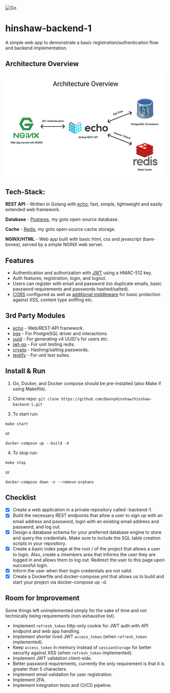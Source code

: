 ![Go](https://github.com/DannyHinshaw/hinshaw-backend-1/workflows/Go/badge.svg)

# hinshaw-backend-1

A simple web app to demonstrate a basic registration/authentication flow and backend implementation.


## Architecture Overview

![Architecture Image](https://raw.githubusercontent.com/DannyHinshaw/hinshaw-backend-1/main/.github/images/architecture-overview.png)


## Tech-Stack:

**REST API** - Written in Golang with [echo](https://echo.labstack.com/); fast, simple, lightweight and easily extended web framework.

**Database** - [Postgres](https://www.postgresql.org/), my goto open-source database.

**Cache** - [Redis](https://redis.io/), my goto open-source cache storage.

**NGINX/HTML** - Web app built with basic html, css and javascript (bare-bones), served by a simple NGINX web server.


## Features

- Authentication and authorization with [JWT](https://jwt.io/) using a HMAC-512 key.
- Auth features; registration, login, and logout.
- Users can register with email and password (no duplicate emails, basic password requirements and passwords hashed/salted).
- [CORS](https://echo.labstack.com/middleware/cors) configured as well as [additional middleware](https://echo.labstack.com/middleware/secure) 
for basic protection against XSS, content type sniffing etc.

## 3rd Party Modules

- [echo](https://github.com/labstack/echo) - Web/REST-API framework.
- [pgx](https://github.com/jackc/pgx) - For PostgreSQL driver and interactions.
- [uuid](https://github.com/satori/go.uuid) - For generating v4 UUID's for users etc.
- [jwt-go](https://github.com/alicebob/miniredis) - For unit testing redis.
- [crypto](https://golang.org/x/crypto) - Hashing/salting passwords.
- [testify](https://github.com/stretchr/testify) - For unit test suites.


## Install & Run

1. Go, Docker, and Docker compose should be pre-installed (also Make if using Makefile).

2. Clone repo: `git clone https://github.com/DannyHinshaw/hinshaw-backend-1.git`

3. To start run:
```shell script
make start
```

or

```shell script
docker-compose up --build -d
```

4. To stop run: 
```shell script
make stop
```

or

```shell script
docker-compose down -v --remove-orphans
```

## Checklist

- [x] Create a web application in a private repository called <lastname>-backend-1.
- [x] Build the necessary REST endpoints that allow a user to sign up with an email address and password, login with an existing email address and password, and log out.
- [x] Design a database schema for your preferred database engine to store and query the credentials. Make sure to include the SQL table creation scripts in your repository.
- [x] Create a basic index page at the root / of the project that allows a user to login.
Also, create a /members area that informs the user they are logged in and allows them to log out. Redirect the user to this page upon successful login.
- [x] Inform the user when their login credentials are not valid.
- [x] Create a Dockerfile and docker-compose.yml that allows us to build and start your project via docker-compose up -d.

## Room for Improvement

Some things left unimplemented simply for the sake of time and not technically being requirements (non-exhaustive list).

- Implement `refresh_token` http-only cookie for JWT auth with API endpoint and web app handling.
- Implement shorter lived JWT `access_token` (when `refresh_token` implemented).
- Keep `access_token` in memory instead of `sessionStorage` for better security against XSS (when `refresh_token` implemented).
- Implement JWT validation client-side.
- Better password requirements, currently the only requirement is that it is greater than 5 characters.
- Implement email validation for user registration.
- Implement 2FA.
- Implement integration tests and CI/CD pipeline.
